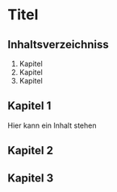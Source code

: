 # Titel

## Inhaltsverzeichniss
1. Kapitel
2. Kapitel
3. Kapitel

## Kapitel 1
Hier kann ein Inhalt stehen

## Kapitel 2

## Kapitel 3
